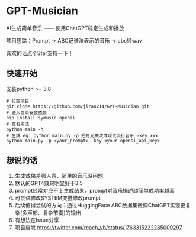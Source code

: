 # GPT-Musician
AI生成简单音乐 —— 使用ChatGPT稳定生成和播放

项目思路：Prompt -> ABC记谱法表示的音乐 -> abc转wav

喜欢的话点个Star支持一下！



## 快速开始
安装python >= 3.8
```shell
# 拉取项目 
git clone https://github.com/jiran214/GPT-Musician.git
# 进入目录安装依赖
pip install symusic openai
# 查看用法
python main -h
# 生成 eg: python main.py -p 把月光曲改成现代流行音乐 -key xxx
python main.py -p <your_prompt> -key <your openai_api_key>
```

## 想说的话
1. 生成效果差强人意，简单的音乐没问题
2. 默认的GPT4效果明显好于3.5
3. prompt经常对应不上生成结果，prompt对音乐描述越简单成功率越高
4. 可尝试修改SYSTEM变量修改prompt
5. 后续值得尝试的方向：通过HuggingFace ABC数据集微调ChatGPT实现更复杂(多声部、复杂节奏)的输出
6. 有想法在issue分享
7. 项目启发 https://twitter.com/reach_vb/status/1763315222285009297